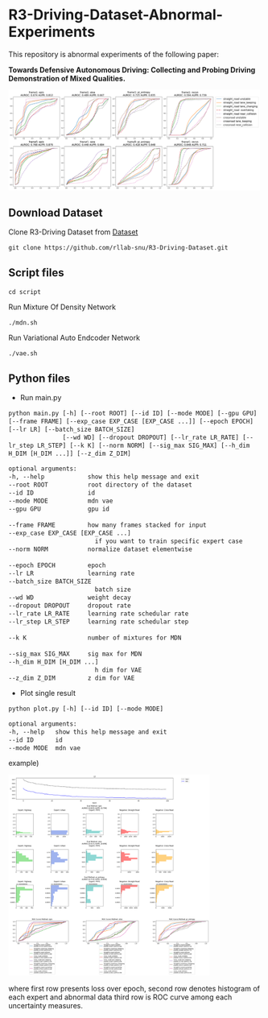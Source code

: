 # R3-Driving-Dataset-Abnormal-Experiments

This repository is abnormal experiments of the following paper:

**Towards Defensive Autonomous Driving: Collecting and Probing Driving Demonstration of Mixed Qualities.**

<img src="./res.png" width="500"/>

## Download Dataset

Clone R3-Driving Dataset from [Dataset](https://github.com/rllab-snu/R3-Driving-Dataset)

```
git clone https://github.com/rllab-snu/R3-Driving-Dataset.git
```

## Script files
```
cd script
```

Run Mixture Of Density Network 
```
./mdn.sh
```

Run Variational Auto Endcoder Network
```
./vae.sh
```

## Python files
- Run main.py
```
python main.py [-h] [--root ROOT] [--id ID] [--mode MODE] [--gpu GPU] [--frame FRAME] [--exp_case EXP_CASE [EXP_CASE ...]] [--epoch EPOCH] [--lr LR] [--batch_size BATCH_SIZE]
               [--wd WD] [--dropout DROPOUT] [--lr_rate LR_RATE] [--lr_step LR_STEP] [--k K] [--norm NORM] [--sig_max SIG_MAX] [--h_dim H_DIM [H_DIM ...]] [--z_dim Z_DIM]
```

    optional arguments:
    -h, --help            show this help message and exit
    --root ROOT           root directory of the dataset
    --id ID               id
    --mode MODE           mdn vae
    --gpu GPU             gpu id

    --frame FRAME         how many frames stacked for input
    --exp_case EXP_CASE [EXP_CASE ...]
                            if you want to train specific expert case
    --norm NORM           normalize dataset elementwise
    
    --epoch EPOCH         epoch
    --lr LR               learning rate
    --batch_size BATCH_SIZE
                            batch size
    --wd WD               weight decay
    --dropout DROPOUT     dropout rate
    --lr_rate LR_RATE     learning rate schedular rate
    --lr_step LR_STEP     learning rate schedular step

    --k K                 number of mixtures for MDN
    
    --sig_max SIG_MAX     sig max for MDN
    --h_dim H_DIM [H_DIM ...]
                            h dim for VAE
    --z_dim Z_DIM         z dim for VAE
- Plot single result
```
python plot.py [-h] [--id ID] [--mode MODE]
```

    optional arguments:
    -h, --help   show this help message and exit
    --id ID      id
    --mode MODE  mdn vae

example)

<img src="./res/mdn_1.png" width="400"/>

where first row presents loss over epoch,
second row denotes histogram of each expert and abnormal data
third row is ROC curve among each uncertainty measures.